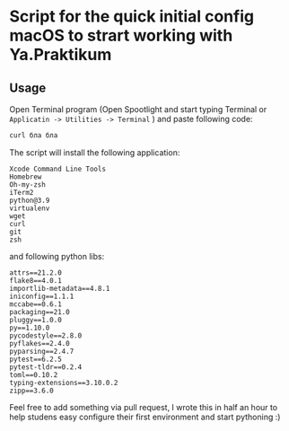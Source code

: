 # Script for the quick initial config macOS to strart working with Ya.Praktikum
## Usage
Open Terminal program (Open Spootlight and start typing Terminal or `Applicatin -> Utilities -> Terminal` ) and paste following code:
```bash
curl бла бла
```
The script will install the following application:

```
Xcode Command Line Tools
Homebrew
Oh-my-zsh
iTerm2
python@3.9
virtualenv
wget
curl
git
zsh
```
and following python libs:
```
attrs==21.2.0
flake8==4.0.1
importlib-metadata==4.8.1
iniconfig==1.1.1
mccabe==0.6.1
packaging==21.0
pluggy==1.0.0
py==1.10.0
pycodestyle==2.8.0
pyflakes==2.4.0
pyparsing==2.4.7
pytest==6.2.5
pytest-tldr==0.2.4
toml==0.10.2
typing-extensions==3.10.0.2
zipp==3.6.0
```
Feel free to add something via pull request, I wrote this in half an hour to help studens easy configure their first environment and start pythoning :)